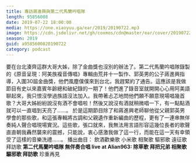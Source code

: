 ```yaml
---
title: 專訪蔣進興與第二代馬蘭吟唱隊
length: 95856008
date: 2019-07-22 18:00:00
media: https://one.xiaoyuu.ga/ear/2019/20190722.mp3
image: https://cdn.jsdelivr.net/gh/coxmos/cdn@master/ear/cover/20190722.jpeg
season: 2019
guid: a9585600820190722
category: podcast
---
```


要在台北湊齊這群大哥大姊，除了金曲獎也沒別的辦法了。第二代馬蘭吟唱隊錄製的《原音呈現：阿美族複音傳唱》專輯由荒井十一製作、郭英男的公子蔣進興指導，入圍30屆金曲獎，他們風塵僕僕來到台北，我趕緊約了通告。這應該是我做節目有史以來嘉賓年齡總和破紀錄的一期了！他們進了錄音室就開開心心用阿美語聊起來，我只恨沒學過族語沒法加入。我帶著忐忑地問他們願不願意現場唱幾首歌？大哥大姊紛紛說沒有酒不會唱啦！然後又說沒有酒就稍微唱一下，有一點點酒就可以一直唱到天亮了……。
於是這期節目除了和蔣進興老師聊他從父親郭英男學會的那些歌，和這張專輯將古調和父親遺作重新編曲的歷程，更有了一連串無伴奏純人聲合唱現場實況。這些歌，張口就來，我無法用言語形容這幾位長者的歌聲直直朝我轟然襲來的震撼，只能說，衷心感激我做了這一行，而能在這一天有幸領受了這樣的音樂洗禮……。
播出曲目：
飲酒歡樂歌
小米歌
相聚歌
驅邪歌
遠征歌
拜訪歌
<strong>第二代馬蘭吟唱隊 無伴奏合唱 live at Alian963:
除草歌
拜把兄弟
相聚歌
驅邪歌
拜訪歌</strong>
珍重再見

